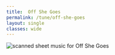 ```yaml
---
title:  Off She Goes
permalink: /tune/off-she-goes
layout: single
classes: wide
---
```


<img src="/tune/scan/off-she-goes.jpg" alt="scanned sheet music for Off She Goes">

